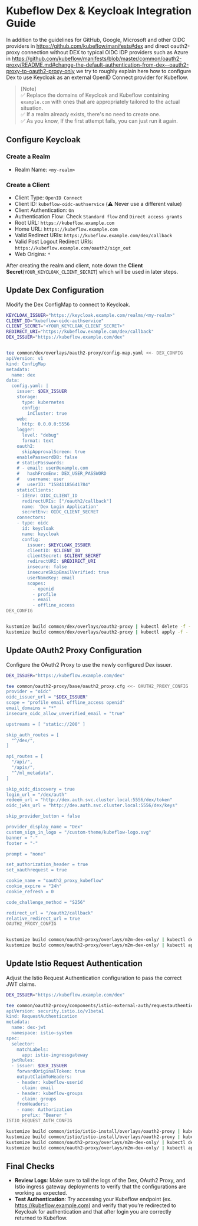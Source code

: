 # Kubeflow Dex & Keycloak Integration Guide

In addition to the guidelines for GitHub, Google, Microsoft and other OIDC providers in https://github.com/kubeflow/manifests#dex and direct oauth2-proxy connection without DEX to typical OIDC IDP providers such as Azure in https://github.com/kubeflow/manifests/blob/master/common/oauth2-proxy/README.md#change-the-default-authentication-from-dex--oauth2-proxy-to-oauth2-proxy-only we try to roughly explain here how to configure Dex to use Keycloak as an external OpenID Connect provider for Kubeflow. 

> [Note]  
> ✅ Replace the domains of Keycloak and Kubeflow containing `example.com` with ones that are appropriately tailored to the actual situation.   
> ✅ If a realm already exists, there's no need to create one.  
> ✅ As you know, If the first attempt fails, you can just run it again.

## Configure Keycloak

### Create a Realm

- Realm Name: `<my-realm>`

### Create a Client
- Client Type: `OpenID Connect`
- Client ID: `kubeflow-oidc-authservice` (⚠️ Never use a different value)
- Client Authentication: `On`
- Authentication Flow: Check `Standard flow` and `Direct access grants`
- Root URL: `https://kubeflow.example.com`
- Home URL: `https://kubeflow.example.com`
- Valid Redirect URIs: `https://kubeflow.example.com/dex/callback`
- Valid Post Logout Redirect URIs: `https://kubeflow.example.com/oauth2/sign_out`
- Web Origins: `*`

After creating the realm and client, note down the **Client Secret**(`YOUR_KEYCLOAK_CLIENT_SECRET`) which will be used in later steps.

## Update Dex Configuration

Modify the Dex ConfigMap to connect to Keycloak.

```bash
KEYCLOAK_ISSUER="https://keycloak.example.com/realms/<my-realm>"
CLIENT_ID="kubeflow-oidc-authservice"
CLIENT_SECRET="<YOUR_KEYCLOAK_CLIENT_SECRET>"
REDIRECT_URI="https://kubeflow.example.com/dex/callback"
DEX_ISSUER="https://kubeflow.example.com/dex"


tee common/dex/overlays/oauth2-proxy/config-map.yaml <<- DEX_CONFIG
apiVersion: v1
kind: ConfigMap
metadata:
  name: dex
data:
  config.yaml: |
    issuer: $DEX_ISSUER
    storage:
      type: kubernetes
      config:
        inCluster: true
    web:
      http: 0.0.0.0:5556
    logger:
      level: "debug"
      format: text
    oauth2:
      skipApprovalScreen: true
    enablePasswordDB: false
    # staticPasswords:
    # - email: user@example.com
    #   hashFromEnv: DEX_USER_PASSWORD
    #   username: user
    #   userID: "15841185641784"
    staticClients:
    - idEnv: OIDC_CLIENT_ID
      redirectURIs: ["/oauth2/callback"]
      name: 'Dex Login Application'
      secretEnv: OIDC_CLIENT_SECRET
    connectors:
    - type: oidc
      id: keycloak
      name: keycloak
      config:
        issuer: $KEYCLOAK_ISSUER
        clientID: $CLIENT_ID
        clientSecret: $CLIENT_SECRET
        redirectURI: $REDIRECT_URI
        insecure: false
        insecureSkipEmailVerified: true
        userNameKey: email       
        scopes:
          - openid
          - profile
          - email
          - offline_access
DEX_CONFIG


kustomize build common/dex/overlays/oauth2-proxy | kubectl delete -f -
kustomize build common/dex/overlays/oauth2-proxy | kubectl apply -f -
```

## Update OAuth2 Proxy Configuration
Configure the OAuth2 Proxy to use the newly configured Dex issuer.

```bash
DEX_ISSUER="https://kubeflow.example.com/dex"

tee common/oauth2-proxy/base/oauth2_proxy.cfg <<- OAUTH2_PROXY_CONFIG
provider = "oidc"
oidc_issuer_url = "$DEX_ISSUER"
scope = "profile email offline_access openid"
email_domains = "*"
insecure_oidc_allow_unverified_email = "true"

upstreams = [ "static://200" ]

skip_auth_routes = [
  "^/dex/",
]

api_routes = [
  "/api/",
  "/apis/",
  "^/ml_metadata",
]

skip_oidc_discovery = true
login_url = "/dex/auth"
redeem_url = "http://dex.auth.svc.cluster.local:5556/dex/token"
oidc_jwks_url = "http://dex.auth.svc.cluster.local:5556/dex/keys"

skip_provider_button = false

provider_display_name = "Dex"
custom_sign_in_logo = "/custom-theme/kubeflow-logo.svg"
banner = "-"
footer = "-"

prompt = "none"

set_authorization_header = true
set_xauthrequest = true

cookie_name = "oauth2_proxy_kubeflow"
cookie_expire = "24h"
cookie_refresh = 0

code_challenge_method = "S256"

redirect_url = "/oauth2/callback"
relative_redirect_url = true
OAUTH2_PROXY_CONFIG


kustomize build common/oauth2-proxy/overlays/m2m-dex-only/ | kubectl delete -f -
kustomize build common/oauth2-proxy/overlays/m2m-dex-only/ | kubectl apply -f -
```

## Update Istio Request Authentication
Adjust the Istio Request Authentication configuration to pass the correct JWT claims.

```bash
DEX_ISSUER="https://kubeflow.example.com/dex"

tee common/oauth2-proxy/components/istio-external-auth/requestauthentication.dex-jwt.yaml <<- ISTIO_REQUEST_AUTH_CONFIG
apiVersion: security.istio.io/v1beta1
kind: RequestAuthentication
metadata:
  name: dex-jwt
  namespace: istio-system
spec:
  selector:
    matchLabels:
      app: istio-ingressgateway
  jwtRules:
  - issuer: $DEX_ISSUER
    forwardOriginalToken: true
    outputClaimToHeaders:
    - header: kubeflow-userid
      claim: email
    - header: kubeflow-groups
      claim: groups
    fromHeaders:
    - name: Authorization
      prefix: "Bearer "
ISTIO_REQUEST_AUTH_CONFIG

kustomize build common/istio/istio-install/overlays/oauth2-proxy | kubectl delete -f -
kustomize build common/istio/istio-install/overlays/oauth2-proxy | kubectl apply -f -
kustomize build common/oauth2-proxy/overlays/m2m-dex-only/ | kubectl delete -f -
kustomize build common/oauth2-proxy/overlays/m2m-dex-only/ | kubectl apply -f -
```

## Final Checks
- **Review Logs**: Make sure to tail the logs of the Dex, OAuth2 Proxy, and Istio ingress gateway deployments to verify that the configurations are working as expected.
- **Test Authentication**: Try accessing your Kubeflow endpoint (ex. https://kubeflow.example.com) and verify that you’re redirected to Keycloak for authentication and that after login you are correctly returned to Kubeflow.

